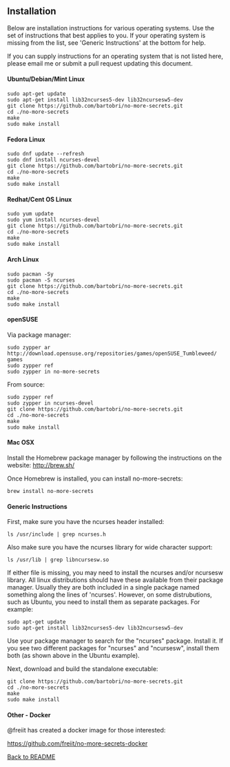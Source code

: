 Installation
------------

Below are installation instructions for various operating systems. Use the set of instructions that
best applies to you. If your operating system is missing from the list, see 'Generic Instructions'
at the bottom for help.

If you can supply instructions for an operating system that is not listed here, please email me or
submit a pull request updating this document.

#### Ubuntu/Debian/Mint Linux

```
sudo apt-get update
sudo apt-get install lib32ncurses5-dev lib32ncursesw5-dev
git clone https://github.com/bartobri/no-more-secrets.git
cd ./no-more-secrets
make
sudo make install
```

#### Fedora Linux

```
sudo dnf update --refresh
sudo dnf install ncurses-devel
git clone https://github.com/bartobri/no-more-secrets.git
cd ./no-more-secrets
make
sudo make install
```

#### Redhat/Cent OS Linux

```
sudo yum update
sudo yum install ncurses-devel
git clone https://github.com/bartobri/no-more-secrets.git
cd ./no-more-secrets
make
sudo make install
```

#### Arch Linux

```
sudo pacman -Sy
sudo pacman -S ncurses
git clone https://github.com/bartobri/no-more-secrets.git
cd ./no-more-secrets
make
sudo make install
```

#### openSUSE

Via package manager:

```
sudo zypper ar http://download.opensuse.org/repositories/games/openSUSE_Tumbleweed/ games
sudo zypper ref
sudo zypper in no-more-secrets
```

From source:
```
sudo zypper ref
sudo zypper in ncurses-devel
git clone https://github.com/bartobri/no-more-secrets.git
cd ./no-more-secrets
make
sudo make install
```

#### Mac OSX

Install the Homebrew package manager by following the instructions on the website: http://brew.sh/

Once Homebrew is installed, you can install no-more-secrets:

```
brew install no-more-secrets
```

#### Generic Instructions

First, make sure you have the ncurses header installed:
```
ls /usr/include | grep ncurses.h
```
Also make sure you have the ncurses library for wide character support:
```
ls /usr/lib | grep libncursesw.so
```
If either file is missing, you may need to install the ncurses and/or ncursesw library. All linux
distributions should have these available from their package manager. Usually they are both included
in a single package named something along the lines of 'ncurses'. However, on some distrubutions, such
as Ubuntu, you need to install them as separate packages. For example:
```
sudo apt-get update
sudo apt-get install lib32ncurses5-dev lib32ncursesw5-dev
```
Use your package manager to search for the "ncurses" package. Install
it. If you see two different packages for "ncurses" and "ncursesw", install them both (as shown above
in the Ubuntu example).

Next, download and build the standalone executable:
```
git clone https://github.com/bartobri/no-more-secrets.git
cd ./no-more-secrets
make
sudo make install
```

#### Other - Docker

@freiit has created a docker image for those interested:

https://github.com/freiit/no-more-secrets-docker


[Back to README](README.md)
